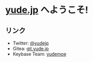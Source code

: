 # [yude.jp](https://yude.jp) へようこそ!

## リンク
* Twitter: [@yudejp](https://twitter.com/yudejp)
* Gitea: [git.yude.jp](https://git.yude.jp)
* Keybase Team: [yudemoe](https://keybase.io/team/yudemoe)
